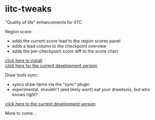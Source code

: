 # iitc-tweaks
"Quality of life" enhancements for IITC

Region score:
- adds the current score lead to the region scores panel
- adds a lead column to the checkpoint overview
- adds the per-checkpoint score diff to the score chart

[click here to install](https://www.reallyawesomedomain.com/iitc-tweaks/region-score-lead.user.js)  
[click here for the current development version](https://rawgit.com/hansolo669/iitc-tweaks/master/region-score-lead.user.js)

Draw tools sync:
- syncs draw items via the "sync" plugin
- experimental, shouldn't (and likely wont) eat your drawtools, but who knows right?

[click here to the current development version](https://rawgit.com/hansolo669/iitc-tweaks/master/drawtools-sync.user.js)

More to come...